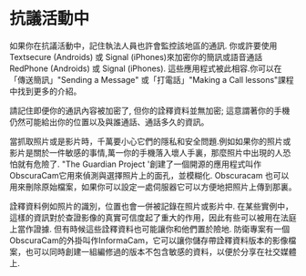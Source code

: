 [Title]: # (抗議中)
[Order]: # (4)

# 抗議活動中

如果你在抗議活動中，記住執法人員也許會監控該地區的通訊. 你或許要使用Textsecure (Androids) 或 Signal (iPhones)來加密你的簡訊或語音通話RedPhone (Androids) 或 Signal (iPhones). 這些應用程式被此相容.你可以在「傳送簡訊」"Sending a Message" 或「打電話」"Making a Call lessons"課程中找到更多的介紹。

請記住即便你的通訊內容被加密了, 但你的詮釋資料並無加密; 這意謂著你的手機仍然可能給出你的位置以及與誰通話、通話多久的資訊。

當抓取照片或是影片時，千萬要小心它們的隱私和安全問題.例如如果你的照片或影片是關於一件敏感的事情,萬一你的手機落入壞人手裏，那麼照片中出現的人恐怕就有危險了. "The Guardian Project '創建了一個開源的應用程式叫作ObscuraCam它用來偵測與選擇照片上的面孔，並模糊化. Obscuracam 也可以用來刪除原始檔案，如果你可以設定一處伺服器它可以方便地把照片上傳到那裏。

詮釋資料例如照片的識別，位置也會一併被記錄在照片或影片中. 在某些實例中，這樣的資訊對於查證影像的真實可信度起了重大的作用，因此有些可以被用在法庭上當作證據. 但有時候這些詮釋資料也可能讓你和他們置於險地. 防衛專案有一個ObscuraCam的外掛叫作InformaCam，它可以讓你儲存帶詮釋資料版本的影像檔案，也可以同時創建一組編修過的版本不包含敏感的資料，以便於分享在社交媒體上.
